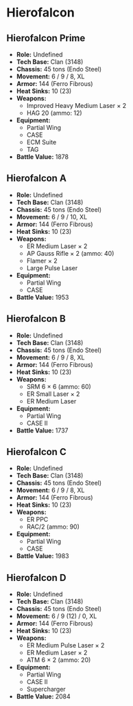# Hierofalcon
## Hierofalcon Prime
- **Role:** Undefined
- **Tech Base:** Clan (3148)
- **Chassis:** 45 tons (Endo Steel)
- **Movement:** 6 / 9 / 8, XL
- **Armor:** 144 (Ferro Fibrous)
- **Heat Sinks:** 10 (23)
- **Weapons:**
  - Improved Heavy Medium Laser × 2
  - HAG 20 (ammo: 12)
- **Equipment:**
  - Partial Wing
  - CASE
  - ECM Suite
  - TAG
- **Battle Value:** 1878

## Hierofalcon A
- **Role:** Undefined
- **Tech Base:** Clan (3148)
- **Chassis:** 45 tons (Endo Steel)
- **Movement:** 6 / 9 / 10, XL
- **Armor:** 144 (Ferro Fibrous)
- **Heat Sinks:** 10 (23)
- **Weapons:**
  - ER Medium Laser × 2
  - AP Gauss Rifle × 2 (ammo: 40)
  - Flamer × 2
  - Large Pulse Laser
- **Equipment:**
  - Partial Wing
  - CASE
- **Battle Value:** 1953

## Hierofalcon B
- **Role:** Undefined
- **Tech Base:** Clan (3148)
- **Chassis:** 45 tons (Endo Steel)
- **Movement:** 6 / 9 / 8, XL
- **Armor:** 144 (Ferro Fibrous)
- **Heat Sinks:** 10 (23)
- **Weapons:**
  - SRM 6 × 6 (ammo: 60)
  - ER Small Laser × 2
  - ER Medium Laser
- **Equipment:**
  - Partial Wing
  - CASE II
- **Battle Value:** 1737

## Hierofalcon C
- **Role:** Undefined
- **Tech Base:** Clan (3148)
- **Chassis:** 45 tons (Endo Steel)
- **Movement:** 6 / 9 / 8, XL
- **Armor:** 144 (Ferro Fibrous)
- **Heat Sinks:** 10 (23)
- **Weapons:**
  - ER PPC
  - RAC/2 (ammo: 90)
- **Equipment:**
  - Partial Wing
  - CASE
- **Battle Value:** 1983

## Hierofalcon D
- **Role:** Undefined
- **Tech Base:** Clan (3148)
- **Chassis:** 45 tons (Endo Steel)
- **Movement:** 6 / 9 (12) / 0, XL
- **Armor:** 144 (Ferro Fibrous)
- **Heat Sinks:** 10 (23)
- **Weapons:**
  - ER Medium Pulse Laser × 2
  - ER Medium Laser × 2
  - ATM 6 × 2 (ammo: 20)
- **Equipment:**
  - Partial Wing
  - CASE II
  - Supercharger
- **Battle Value:** 2084


